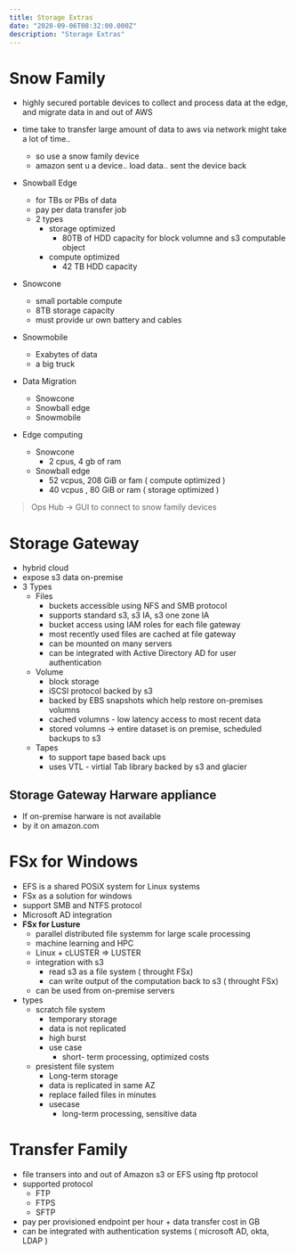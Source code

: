 ```yaml
---
title: Storage Extras
date: "2020-09-06T08:32:00.000Z"
description: "Storage Extras"
---
```


# Snow Family
- highly secured portable devices to collect and process data at the edge, and migrate data in and out of AWS
- time take to transfer large amount of data to aws via network might take a lot of time..
    - so use a snow family device
    - amazon sent u a device.. load data.. sent the device back

- Snowball Edge
    - for TBs or PBs of data
    - pay per data transfer job
    - 2 types
        - storage optimized
            - 80TB of HDD capacity for block volumne and s3 computable object
        - compute optimized
            - 42 TB HDD capacity
- Snowcone
    - small portable compute
    - 8TB storage capacity
    - must provide ur own battery and cables
- Snowmobile
    - Exabytes of data
    - a big truck

- Data Migration
    - Snowcone
    - Snowball edge
    - Snowmobile
- Edge computing
    - Snowcone
        - 2 cpus, 4 gb of ram 
    - Snowball edge
        - 52 vcpus, 208 GiB or fam ( compute optimized )
        - 40 vcpus , 80 GiB or ram  ( storage optimized ) 

> Ops Hub -> GUI to connect to snow family devices


# Storage Gateway
- hybrid cloud
- expose s3 data on-premise
- 3 Types
    - Files 
        - buckets accessible using NFS and SMB protocol
        - supports standard s3, s3 IA, s3 one zone IA
        - bucket access using IAM roles for each file gateway
        - most recently used files are cached at file gateway
        - can be mounted on many servers
        - can be integrated with Active Directory AD for user authentication
    - Volume
        - block storage
        - iSCSI protocol backed by s3
        - backed by EBS snapshots which help restore on-premises volumns
        - cached volumns -  low latency access to most recent data
        - stored volumns -> entire dataset is on premise, scheduled backups to s3
    - Tapes
        - to support tape based back ups
        - uses VTL - virtial Tab library backed by s3 and glacier

## Storage Gateway Harware appliance
- If on-premise harware is not available
- by it on amazon.com

# FSx for Windows
- EFS is a shared POSiX system for Linux systems
- FSx as a solution for windows
- support SMB and NTFS protocol
- Microsoft AD integration
- **FSx for Lusture**
    - parallel distributed file systemm for large scale processing
    - machine learning and HPC
    - Linux + cLUSTER => LUSTER
    - integration with s3
        - read s3 as a file system ( throught FSx)
        - can write output of the computation back to s3 ( throught FSx)
    - can be used from on-premise servers
- types
    - scratch file system
        - temporary storage
        - data is not replicated
        - high burst
        - use case
            - short- term processing, optimized costs
    - presistent file system
        - Long-term storage
        - data is replicated in same AZ
        - replace failed files in minutes
        - usecase
            - long-term processing, sensitive data 

# Transfer Family
- file transers into and out of Amazon s3 or EFS using ftp protocol
- supported protocol
    - FTP
    - FTPS
    - SFTP
- pay per provisioned endpoint per hour + data transfer cost in GB
- can be integrated with authentication systems ( microsoft AD, okta, LDAP )



